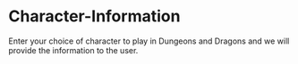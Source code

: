 # Character-Information
Enter your choice of character to play in Dungeons and Dragons and we will provide the information to the user.
